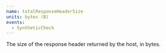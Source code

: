 ```yaml
---
name: totalResponseHeaderSize
units: bytes (B)
events:
  - SyntheticCheck
---
```


The size of the response header returned by the host, in bytes.